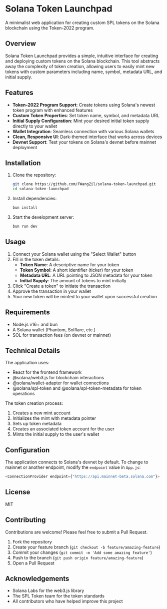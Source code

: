 # Solana Token Launchpad

A minimalist web application for creating custom SPL tokens on the Solana blockchain using the Token-2022 program.

## Overview

Solana Token Launchpad provides a simple, intuitive interface for creating and deploying custom tokens on the Solana blockchain. This tool abstracts away the complexity of token creation, allowing users to easily mint new tokens with custom parameters including name, symbol, metadata URL, and initial supply.

## Features

- **Token-2022 Program Support**: Create tokens using Solana's newest token program with enhanced features
- **Custom Token Properties**: Set token name, symbol, and metadata URL
- **Initial Supply Configuration**: Mint your desired initial token supply directly to your wallet
- **Wallet Integration**: Seamless connection with various Solana wallets
- **Clean, Responsive UI**: Dark-themed interface that works across devices
- **Devnet Support**: Test your tokens on Solana's devnet before mainnet deployment

## Installation

1. Clone the repository:
   ```bash
   git clone https://github.com/FWangZil/solana-token-launchpad.git
   cd solana-token-launchpad
   ```

2. Install dependencies:
   ```bash
   bun install
   ```

3. Start the development server:
   ```bash
   bun run dev
   ```

## Usage

1. Connect your Solana wallet using the "Select Wallet" button
2. Fill in the token details:
   - **Token Name**: A descriptive name for your token
   - **Token Symbol**: A short identifier (ticker) for your token
   - **Metadata URL**: A URL pointing to JSON metadata for your token
   - **Initial Supply**: The amount of tokens to mint initially
3. Click "Create a token" to initiate the transaction
4. Approve the transaction in your wallet
5. Your new token will be minted to your wallet upon successful creation

## Requirements

- Node.js v16+ and bun
- A Solana wallet (Phantom, Solflare, etc.)
- SOL for transaction fees (on devnet or mainnet)

## Technical Details

The application uses:
- React for the frontend framework
- @solana/web3.js for blockchain interactions
- @solana/wallet-adapter for wallet connections
- @solana/spl-token and @solana/spl-token-metadata for token operations

The token creation process:
1. Creates a new mint account
2. Initializes the mint with metadata pointer
3. Sets up token metadata
4. Creates an associated token account for the user
5. Mints the initial supply to the user's wallet

## Configuration

The application connects to Solana's devnet by default. To change to mainnet or another endpoint, modify the `endpoint` value in `App.js`:

```javascript
<ConnectionProvider endpoint={"https://api.mainnet-beta.solana.com"}>
```

## License

MIT

## Contributing

Contributions are welcome! Please feel free to submit a Pull Request.

1. Fork the repository
2. Create your feature branch (`git checkout -b feature/amazing-feature`)
3. Commit your changes (`git commit -m 'Add some amazing feature'`)
4. Push to the branch (`git push origin feature/amazing-feature`)
5. Open a Pull Request

## Acknowledgements

- Solana Labs for the web3.js library
- The SPL Token team for the token standards
- All contributors who have helped improve this project
